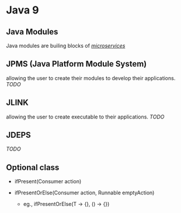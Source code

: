 
# Java 9

## Java Modules
Java modules are builing blocks of [*microservices*](TODO)

## JPMS (Java Platform Module System)

allowing the user to create their modules to develop their applications.
_TODO_

## JLINK

allowing the user to create executable to their applications.
_TODO_

## JDEPS

_TODO_


## Optional class

 * ifPresent(Consumer action)
 
 * ifPresentOrElse(Consumer action, Runnable emptyAction)
    * eg., ifPresentOrElse(T -> {}, () -> {})


